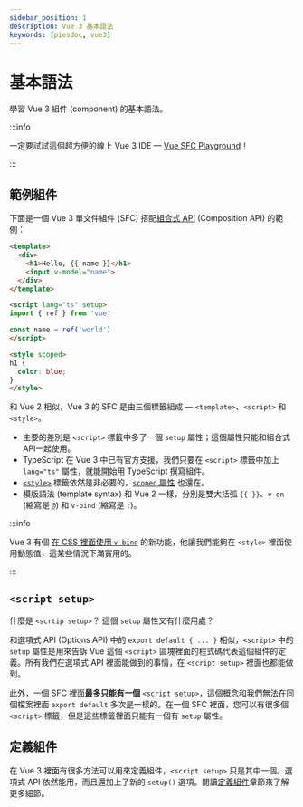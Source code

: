 ```yaml
---
sidebar_position: 1
description: Vue 3 基本語法
keywords: [piesdoc, vue3]
---
```


# 基本語法

學習 Vue 3 組件 (component) 的基本語法。

:::info

一定要試試這個超方便的線上 Vue 3 IDE — [Vue SFC Playground](https://sfc.vuejs.org/)！

:::

## 範例組件

下面是一個 Vue 3 單文件組件 (SFC) 搭配[組合式 API](https://vuejs.org/guide/introduction.html#composition-api) (Composition API) 的範例：

```html showLineNumbers
<template>
  <div>
    <h1>Hello, {{ name }}</h1>
    <input v-model="name">
  </div>
</template>

<script lang="ts" setup>
import { ref } from 'vue'

const name = ref('world')
</script>

<style scoped>
h1 {
  color: blue;
}
</style>
```

和 Vue 2 相似，Vue 3 的 SFC 是由三個標籤組成 — `<template>`、`<script>` 和 `<style>`。

- 主要的差別是 `<script>` 標籤中多了一個 `setup` 屬性；這個屬性只能和組合式API一起使用。
- TypeScript 在 Vue 3 中已有官方支援，我們只要在 `<script>` 標籤中加上 `lang="ts"` 屬性，就能開始用 TypeScript 撰寫組件。
- [`<style>`](https://vuejs.org/api/sfc-spec.html#style) 標籤依然是非必要的，[`scoped` 屬性](https://vue-loader.vuejs.org/guide/scoped-css.html#scoped-css) 也還在。
- 模版語法 (template syntax) 和 Vue 2 一樣，分別是雙大括弧 `{{ }}`、`v-on` (縮寫是 `@`) 和 `v-bind` (縮寫是 `:`)。

:::info

Vue 3 有個 [在 CSS 裡面使用 `v-bind`](https://vuejs.org/api/sfc-css-features.html#v-bind-in-css) 的新功能，他讓我們能夠在 `<style>` 裡面使用動態值，這某些情況下滿實用的。

:::

## `<script setup>`

什麼是 `<scrtip setup>`？ 這個 `setup` 屬性又有什麼用處？

和選項式 API (Options API) 中的 `export default { ... }` 相似，`<script>` 中的 `setup` 屬性是用來告訴 Vue 這個 `<script>` 區塊裡面的程式碼代表這個組件的定義。所有我們在選項式 API 裡面能做到的事情，在 `<script setup>` 裡面也都能做到。

此外，一個 SFC 裡面**最多只能有一個** `<script setup>`，這個概念和我們無法在同個檔案裡面 `export default` 多次是一樣的。在一個 SFC 裡面，您可以有很多個 `<script>` 標籤，但是這些標籤裡面只能有一個有 `setup` 屬性。

## 定義組件

在 Vue 3 裡面有很多方法可以用來定義組件，`<script setup>` 只是其中一個。選項式 API 依然能用，而且還加上了新的 `setup()` 選項。閱讀[定義組件](./define-a-component)章節來了解更多細節。